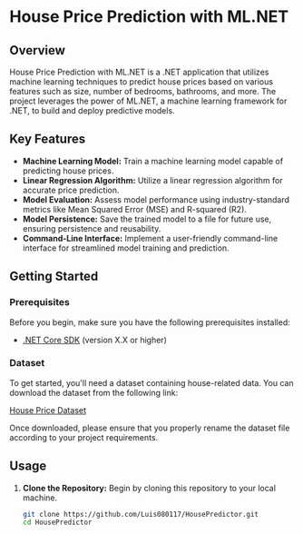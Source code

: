 # House Price Prediction with ML.NET

## Overview

House Price Prediction with ML.NET is a .NET application that utilizes machine learning techniques to predict house prices based on various features such as size, number of bedrooms, bathrooms, and more. The project leverages the power of ML.NET, a machine learning framework for .NET, to build and deploy predictive models.

## Key Features

- **Machine Learning Model:** Train a machine learning model capable of predicting house prices.
- **Linear Regression Algorithm:** Utilize a linear regression algorithm for accurate price prediction.
- **Model Evaluation:** Assess model performance using industry-standard metrics like Mean Squared Error (MSE) and R-squared (R2).
- **Model Persistence:** Save the trained model to a file for future use, ensuring persistence and reusability.
- **Command-Line Interface:** Implement a user-friendly command-line interface for streamlined model training and prediction.

## Getting Started

### Prerequisites

Before you begin, make sure you have the following prerequisites installed:

- [.NET Core SDK](https://dotnet.microsoft.com/download) (version X.X or higher)

### Dataset

To get started, you'll need a dataset containing house-related data. You can download the dataset from the following link:

[House Price Dataset](https://www.kaggle.com/datasets/yasserh/housing-prices-dataset)

Once downloaded, please ensure that you properly rename the dataset file according to your project requirements.

## Usage

1. **Clone the Repository:** Begin by cloning this repository to your local machine.

   ```bash
   git clone https://github.com/Luis080117/HousePredictor.git
   cd HousePredictor

